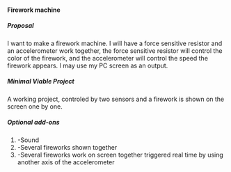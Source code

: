 #### Firework machine

##### Proposal
I want to make a firework machine. I will have a force sensitive resistor and an accelerometer work together, the force sensitive resistor will control the color of the firework, and the accelerometer will control the speed the firework appears. I may use my PC screen as an output.

##### Minimal Viable Project
A working project, controled by two sensors and a firework is shown on the screen one by one.

##### Optional add-ons
 1. -Sound
 2. -Several fireworks shown together
 3. -Several fireworks work on screen together triggered real time by using another axis of the accelerometer

